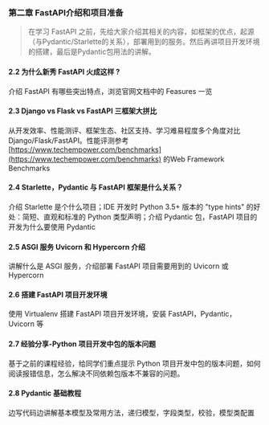 ### 第二章 FastAPI介绍和项目准备

>   在学习 FastAPI 之前，先给大家介绍其相关的内容，如框架的优点，起源（与Pydantic/Starlette的关系），部署用到的服务。然后再讲项目开发环境的搭建，最后是Pydantic包用法的讲解。

#### 2.2 为什么新秀 FastAPI 火成这样 ?

介绍 FastAPI 有哪些突出特点，浏览官网文档中的 Feasures 一览

#### 2.3 Django vs Flask vs FastAPI 三框架大拼比

从开发效率、性能测评、框架生态、社区支持、学习难易程度多个角度对比 Django/Flask/FastAPI。性能评测参考 [https://www.techempower.com/benchmarks](https://www.techempower.com/benchmarks) 的Web Framework Benchmarks

#### 2.4 Starlette，Pydantic 与 FastAPI 框架是什么关系？

介绍  Starlette 是个什么项目；IDE 开发时 Python 3.5+ 版本的 "type hints" 的好处：简短、直观和标准的 Python 类型声明；介绍 Pydantic 包，FastAPI  项目的开发为什么要使用 Pydantic

#### 2.5 ASGI 服务 Uvicorn 和 Hypercorn 介绍

讲解什么是 ASGI 服务，介绍部署 FastAPI 项目需要用到的 Uvicorn 或 Hypercorn

#### 2.6 搭建 FastAPI 项目开发环境

使用 Virtualenv 搭建 FastAPI  项目开发环境，安装 FastAPI，Pydantic，Uvicorn 等

#### 2.7 经验分享-Python 项目开发中包的版本问题

基于之前的课程经验，给同学们重点提示 Python 项目开发中包的版本问题，如何阅读报错信息，怎么解决不同依赖包版本不兼容的问题。

#### 2.8 Pydantic 基础教程

边写代码边讲解基本模型及常用方法，递归模型，字段类型，校验，模型类配置
